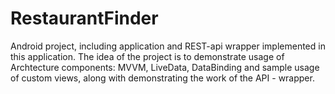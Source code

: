 # RestaurantFinder
Android project, including application and REST-api wrapper implemented in this application. The idea of the project is to demonstrate usage of Archtecture components: MVVM, LiveData, DataBinding and sample usage of custom views, along with demonstrating the work of the API - wrapper.
